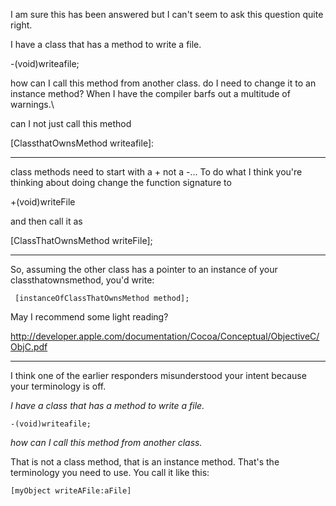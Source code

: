 I am sure this has been answered but I can't seem to ask this question quite right.

I have a class that has a method to write a file.

-(void)writeafile;

how can I call this method from another class.
do I need to change it to an instance method? When I have the compiler barfs out a multitude of warnings.\

can I not just call this method 

[ClassthatOwnsMethod  writeafile]:

----

class methods need to start with a + not a -... To do what I think you're thinking about doing change the function signature to

+(void)writeFile

and then call it as

[ClassThatOwnsMethod writeFile];

----

So, assuming the other class has a pointer to an instance of your classthatownsmethod, you'd write:

     [instanceOfClassThatOwnsMethod method]; 

May I recommend some light reading?

http://developer.apple.com/documentation/Cocoa/Conceptual/ObjectiveC/ObjC.pdf

---- 

I think one of the earlier responders misunderstood your intent because your terminology is off.

*I have a class that has a method to write a file.*

    -(void)writeafile;

*how can I call this method from another class.*

That is not a class method, that is an instance method.  That's the terminology you need to use.  You call it like this:

    [myObject writeAFile:aFile]
